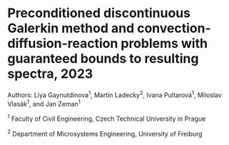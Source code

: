 # Preconditioned discontinuous Galerkin method and convection-diffusion-reaction problems with guaranteed bounds to resulting spectra, 2023
Authors: Liya Gaynutdinova<sup>1</sup>, Martin Ladecky<sup>2</sup>, Ivana Pultarová<sup>1</sup>, Miloslav Vlasák<sup>1</sup>, and
Jan Zeman<sup>1</sup>

<sup>1</sup> Faculty of Civil Engineering, Czech Technical University in Prague

<sup>2</sup> Department of Microsystems Engineering, University of Freiburg
